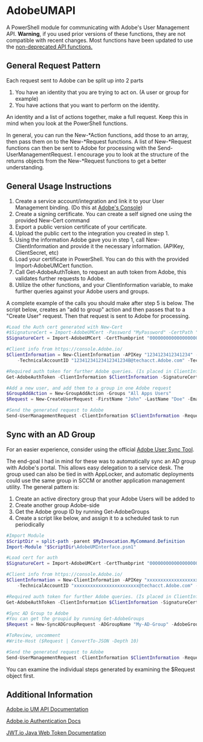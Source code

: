 # AdobeUMAPI

A PowerShell module for communicating with Adobe's User Management API. **Warning**, if you used prior versions of these functions, they are not compatible with recent changes. Most functions have been updated to use the [non-deprecated API functions.](https://Adobe-apiplatform.github.io/umapi-documentation/en/api/DeprecatedApis.html)

## General Request Pattern

Each request sent to Adobe can be split up into 2 parts
1) You have an identity that you are trying to act on. (A user or group for example)
2) You have actions that you want to perform on the identity.

An identity and a list of actions together, make a full request. Keep this in mind when you look at the PowerShell functions.

In general, you can run the New-\*Action functions, add those to an array, then pass them on to the New-\*Request functions. A list of New-\*Request functions can then be sent to Adobe for processing with the Send-UserManagementRequest.
I encourage you to look at the structure of the returns objects from the New-\*Request functions to get a better understanding.

## General Usage Instructions

1) Create a service account/integration and link it to your User Management binding. (Do this at [Adobe's Console](https://console.Adobe.io))
2) Create a signing certificate. You can create a self signed one using the provided New-Cert command
3) Export a public version certificate of your certificate. 
4) Upload the public cert to the integration you created in step 1.
5) Using the information Adobe gave you in step 1, call New-ClientInformation and provide it the necessary information. (APIKey, ClientSecret, etc)
6) Load your certificate in PowerShell. You can do this with the provided Import-AdobeUMCert function.
7) Call Get-AdobeAuthToken, to request an auth token from Adobe, this validates further requests to Adobe.
8) Utilize the other functions, and your ClientInformation variable, to make further queries against your Adobe users and groups.

A complete example of the calls you should make after step 5 is below. The script below, creates an "add to group" action and then passes that to a "Create User" request. Then that request is sent to Adobe for processing.

```PowerShell
#Load the Auth cert generated with New-Cert
#$SignatureCert = Import-AdobeUMCert -Password "MyPassword" -CertPath "C:\Certs\AdobeAuthPrivate.pfx" #from file or
$SignatureCert = Import-AdobeUMCert -CertThumbprint "0000000000000000000000000000000000000000" -CertStore "LocalMachine" #From windows store

#Client info from https://console.Adobe.io/
$ClientInformation = New-ClientInformation -APIKey "1234123412341234" -OrganizationID "1234123412341234@AdobeOrg" -ClientSecret "xxxxxxxx-xxxx-xxxx-xxxx-xxxxxxxx" `
    -TechnicalAccountID "12341234123412341234B@techacct.Adobe.com" -TechnicalAccountEmail "xxxxxxxx-xxxx-xxxx-xxxx-xxxxxxxx6@techacct.Adobe.com"

#Required auth token for further Adobe queries. (Is placed in ClientInformation)
Get-AdobeAuthToken -ClientInformation $ClientInformation -SignatureCert $SignatureCert

#Add a new user, and add them to a group in one Adobe request
$GroupAddAction = New-GroupAddAction -Groups "All Apps Users"
$Request = New-CreateUserRequest -FirstName "John" -LastName "Doe" -Email "John.Doe@domain.com" -AdditionalActions $GroupAddAction

#Send the generated request to Adobe
Send-UserManagementRequest -ClientInformation $ClientInformation -Requests $Request
```

## Sync with an AD Group

For an easier experience, consider using the official [Adobe User Sync Tool](https://helpx.adobe.com/enterprise/using/user-sync.html).

The end-goal I had in mind for these was to automatically sync an AD group with Adobe's portal. This allows easy delegation to a service desk. The group used can also be tied in with AppLocker, and automatic deployments could use the same group in SCCM or another application management utility. The general pattern is:

1) Create an active directory group that your Adobe Users will be added to
2) Create another group Adobe-side
3) Get the Adobe group ID by running Get-AdobeGroups
4) Create a script like below, and assign it to a scheduled task to run periodically

```PowerShell
#Import Module
$ScriptDir = split-path -parent $MyInvocation.MyCommand.Definition
Import-Module "$ScriptDir\AdobeUMInterface.psm1"

#Load cert for auth
$SignatureCert = Import-AdobeUMCert -CertThumbprint "0000000000000000000000000000000000000000" -CertStore "LocalMachine" #From windows store

#Client info from https://console.Adobe.io/
$ClientInformation = New-ClientInformation -APIKey "xxxxxxxxxxxxxxxxxxxxxxxxxxxxxxxx" -OrganizationID "xxxxxxxxxxxxxxxxxxxxxxxx@AdobeOrg" -ClientSecret "xxxxxxxx-xxxx-xxxx-xxxx-xxxxxxxxxxxx" `
    -TechnicalAccountID "xxxxxxxxxxxxxxxxxxxxxxxx@techacct.Adobe.com" -TechnicalAccountEmail "xxxxxxxx-xxxx-xxxx-xxxx-xxxxxxxxxxxx@techacct.Adobe.com"

#Required auth token for further Adobe queries. (Is placed in ClientInformation)
Get-AdobeAuthToken -ClientInformation $ClientInformation -SignatureCert $SignatureCert

#Sync AD Group to Adobe
#You can get the groupid by running Get-AdobeGroups
$Request = New-SyncADGroupRequest -ADGroupName "My-AD-Group" -AdobeGroupName "All Apps Users" -ClientInformation $ClientInformation

#ToReview, uncomment
#Write-Host ($Request | ConvertTo-JSON -Depth 10)

#Send the generated request to Adobe
Send-UserManagementRequest -ClientInformation $ClientInformation -Requests $Request
```

You can examine the individual steps generated by examining the $Request object first.

## Additional Information

[Adobe.io UM API Documentation](https://Adobe-apiplatform.github.io/umapi-documentation/en/RefOverview.html)

[Adobe.io Authentication Docs](https://www.Adobe.io/authentication/auth-methods.html)

[JWT.io Java Web Token Documentation](https://jwt.io/)
